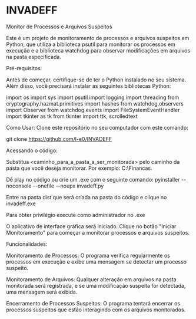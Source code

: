 # INVADEFF
Monitor de Processos e Arquivos Suspeitos

Este é um projeto de monitoramento de processos e arquivos suspeitos em Python, que utiliza a biblioteca psutil para monitorar os processos em execução e a biblioteca watchdog para observar modificações em arquivos na pasta especificada.

Pré-requisitos:

Antes de começar, certifique-se de ter o Python instalado no seu sistema. Além disso, você precisará instalar as seguintes bibliotecas Python:





import os
import sys
import psutil
import logging
import threading
from cryptography.hazmat.primitives import hashes
from watchdog.observers import Observer
from watchdog.events import FileSystemEventHandler
import tkinter as tk
from tkinter import ttk, scrolledtext


Como Usar:
Clone este repositório no seu computador com este comando:

git clone <https://github.com/l-e0/INVADEFF>


Acessando o código:

Substitua <caminho_para_a_pasta_a_ser_monitorada> pelo caminho da pasta que você deseja monitorar. Por exemplo: C:\Financas.

Dê play no código ou crie um .exe com o seguinte comando: pyinstaller --noconsole --onefile --noupx invadeff.py

Entre na pasta dist que será criada na pasta do código e clique no invadeff.exe

Para obter privilégio execute como administrador no .exe

O aplicativo de interface gráfica será iniciado. Clique no botão "Iniciar Monitoramento" para começar a monitorar processos e arquivos suspeitos.


Funcionalidades:

Monitoramento de Processos: O programa verifica regularmente os processos em execução e exibe uma mensagem se detectar um processo suspeito.

Monitoramento de Arquivos: Qualquer alteração em arquivos na pasta monitorada será registrada, e se uma modificação suspeita for detectada, uma mensagem será exibida.

Encerramento de Processos Suspeitos: O programa tentará encerrar os processos suspeitos que estão interagindo com os arquivos monitorados.
